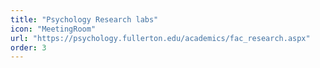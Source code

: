```yaml
---
title: "Psychology Research labs"
icon: "MeetingRoom"
url: "https://psychology.fullerton.edu/academics/fac_research.aspx"
order: 3
---
```

